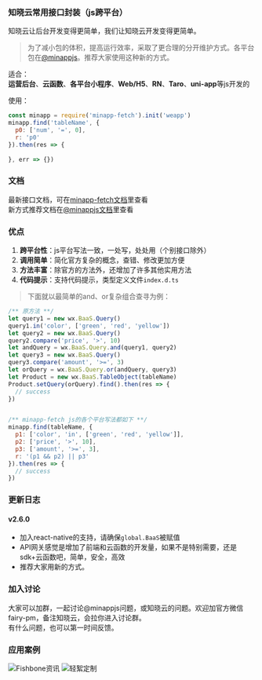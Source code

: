 <!--
 * @Author: your name
 * @Date: 2020-01-29 11:37:27
 * @LastEditTime: 2020-06-08 21:16:29
 * @LastEditors: Please set LastEditors
 * @Description: In User Settings Edit
 * @FilePath: /minapp-fetch/README.md
 -->

### 知晓云常用接口封装（js跨平台）    
   
知晓云让后台开发变得更简单，我们让知晓云开发变得更简单。  
  
> 为了减小包的体积，提高运行效率，采取了更合理的分开维护方式。各平台包在[@minappjs](https://www.npmjs.com/search?q=keywords%3Aminappjs)。推荐大家使用这种新的方式。
   
   
适合：  
**运营后台**、**云函数**、**各平台小程序**、**Web/H5**、**RN**、**Taro**、**uni-app**等js开发的  
  
使用：  
```js
const minapp = require('minapp-fetch').init('weapp')
minapp.find('tableName', {
  p0: ['num', '=', 0],
  r: 'p0'
}).then(res => {
  
}, err => {})
```  
  
### 文档  
最新接口文档，可在[minapp-fetch文档](https://wefishbone.com/detail/5d4135320bc9f3134de37fa6)里查看  
新方式推荐文档在[@minappjs文档](https://wefishbone.com/detail/5ec2781dc66ab4461293c8ea)里查看  
  
### 优点  
1. **跨平台性**：js平台写法一致，一处写，处处用（个别接口除外） 
2. **调用简单**：简化官方复杂的概念，查错、修改更加方便  
3. **方法丰富**：除官方的方法外，还增加了许多其他实用方法  
4. **代码提示**：支持代码提示，类型定义文件`index.d.ts`  
  
> 下面就以最简单的and、or复杂组合查寻为例：
  
```js
/** 原方法 **/
let query1 = new wx.BaaS.Query()
query1.in('color', ['green', 'red', 'yellow'])
let query2 = new wx.BaaS.Query()
query2.compare('price', '>', 10)
let andQuery = wx.BaaS.Query.and(query1, query2)
let query3 = new wx.BaaS.Query()
query3.compare('amount', '>=', 3)
let orQuery = wx.BaaS.Query.or(andQuery, query3)
let Product = new wx.BaaS.TableObject(tableName)
Product.setQuery(orQuery).find().then(res => {
  // success
})


/** minapp-fetch js的各个平台写法都如下 **/
minapp.find(tableName, {
  p1: ['color', 'in', ['green', 'red', 'yellow']],
  p2: ['price', '>', 10],
  p3: ['amount', '>=', 3],
  r: '(p1 && p2) || p3'
}).then(res => {
  // success
})
```
  
### 更新日志  
    
#### v2.6.0  
- 加入react-native的支持，请确保`global.BaaS`被赋值     
- API网关感觉是增加了前端和云函数的开发量，如果不是特别需要，还是sdk+云函数吧，简单，安全，高效   
- 推荐大家用新的方式。  
     
   
### 加入讨论    
大家可以加群，一起讨论@minappjs问题，或知晓云的问题。欢迎加官方微信fairy-pm，备注知晓云，会拉你进入讨论群。  
有什么问题，也可以第一时间反馈。  
  
   
### 应用案例    
![Fishbone资讯](https://file.wefishbone.com/1jY4uY4sSjMv8WKO.jpeg)
![轻絮定制](https://file.wefishbone.com/1jY4uYiTUIDtLx8p.jpeg)  
  
  